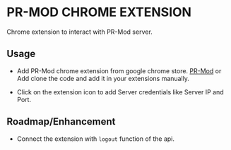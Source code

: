 # PR-MOD CHROME EXTENSION

Chrome extension to interact with PR-Mod server.

## Usage

* Add PR-Mod chrome extension from google chrome store. [PR-Mod](https://chrome.google.com/webstore/detail/pr-mod/dcfhokfmmkjboanaknnpphhgggnflmpe) or Add clone the code and add it in your extensions manually.

* Click on the extension icon to add Server credentials like Server IP and Port.


## Roadmap/Enhancement

* Connect the extension with `logout` function of the api. 

